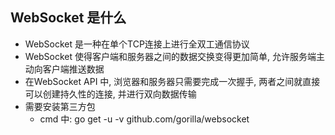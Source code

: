 ## WebSocket 是什么

- WebSocket 是一种在单个TCP连接上进行全双工通信协议
- WebSocket 使得客户端和服务器之间的数据交换变得更加简单, 允许服务端主动向客户端推送数据
- 在WebSocket API 中, 浏览器和服务器只需要完成一次握手, 两者之间就直接可以创建持久性的连接, 并进行双向数据传输
- 需要安装第三方包
  - cmd 中:  go get -u -v github.com/gorilla/websocket




